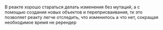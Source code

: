 В реакте хорошо стараться делать изменения без мутаций, а с помощью создания
новых объектов и переприсваивания, тк это позволяет реакту легче отследить,
что изменилось а что нет, сокращая необходимое время не ререндер